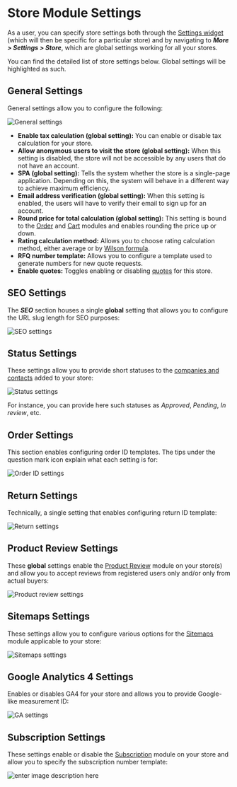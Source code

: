 ﻿# Store Module Settings
As a user, you can specify store settings both through the [Settings widget](configuring-store.md#settings) (which will then be specific for a particular store) and by navigating to ***More > Settings > Store***, which are global settings working for all your stores.

You can find the detailed list of store settings below. Global settings will be highlighted as such.

## General Settings
General settings allow you to configure the following:

![General settings](media/general-settings.png)

+ **Enable tax calculation (global setting):** You can enable or disable tax calculation for your store.
+ **Allow anonymous users to visit the store (global setting):** When this setting is disabled, the store will not be accessible by any users that do not have an account.
+ **SPA (global setting):** Tells the system whether the store is a single-page application. Depending on this, the system will behave in a different way to achieve maximum efficiency.
+ **Email address verification (global setting):** When this setting is enabled, the users will have to verify their email to sign up for an account.
+ **Round price for total calculation (global setting):** This setting is bound to the [Order](link-to-order-module) and [Cart](link-to-cart-module) modules and enables rounding the price up or down.
+ **Rating calculation method:** Allows you to choose rating calculation method, either average or by [Wilson formula](http://www.vernimmen.com/Practice/Formulas/Wilson_formula.html).
+ **RFQ number template:** Allows you to configure a template used to generate numbers for new quote requests.
+ **Enable quotes:** Toggles enabling or disabling [quotes](link-to-quote-module) for this store.

## SEO Settings
The ***SEO*** section houses a single **global** setting that allows you to configure the URL slug length for SEO purposes:

![SEO settings](media/seo-settings.png)

## Status Settings
These settings allow you to provide short statuses to the [companies and contacts](../contacts/overview.md) added to your store:

![Status settings](media/status-settings.png)

For instance, you can provide here such statuses as *Approved*, *Pending*, *In review*, etc.

## Order Settings
This section enables configuring order ID templates. The tips under the question mark icon explain what each setting is for:

![Order ID settings](media/order-id-settings.png)

## Return Settings
Technically, a single setting that enables configuring return ID template:

![Return settings](media/return-settings.png)

## Product Review Settings
These **global** settings enable the [Product Review](link-to-product-reviews) module on your store(s) and allow you to accept reviews from registered users only and/or only from actual buyers:

![Product review settings](media/product-reviews-settings.png)

## Sitemaps Settings
These settings allow you to configure various options for the [Sitemaps](../sitemaps/overview.md) module applicable to your store:

![Sitemaps settings](media/sitemaps-setting.png)

## Google Analytics 4 Settings
Enables or disables GA4 for your store and allows you to provide Google-like measurement ID:

![GA settings](media/GA-settings.png)

## Subscription Settings
These settings enable or disable the [Subscription](link-to-subscription) module on your store and allow you to specify the subscription number template:

![enter image description here](media/subscription-settings.png)